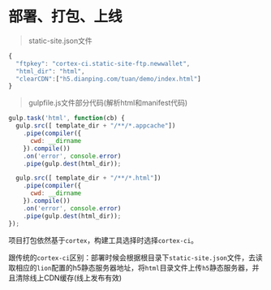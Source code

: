 # 部署、打包、上线

> static-site.json文件

```javascript
{
  "ftpkey": "cortex-ci.static-site-ftp.newwallet",
  "html_dir": "html",
  "clearCDN":["h5.dianping.com/tuan/demo/index.html"]
}
```

> gulpfile.js文件部分代码(解析html和manifest代码)

```javascript
gulp.task('html', function(cb) {
  gulp.src([ template_dir + "/**/*.appcache"])
    .pipe(compiler({
      cwd: __dirname
    }).compile())
    .on('error', console.error)
    .pipe(gulp.dest(html_dir));

  gulp.src([ template_dir + "/**/*.html"])
    .pipe(compiler({
      cwd: __dirname
    }).compile())
    .on('error', console.error)
    .pipe(gulp.dest(html_dir));
});

```

  项目打包依然基于`cortex`，构建工具选择时选择`cortex-ci`。

  跟传统的`cortex-ci`区别：部署时候会根据根目录下`static-site.json`文件，去读取相应的`lion`配置的h5静态服务器地址，将`html`目录文件上传`h5`静态服务器，并且清除线上CDN缓存(线上发布有效)



